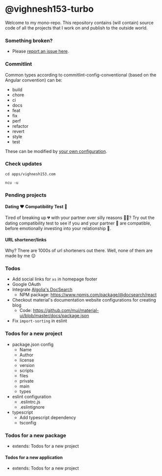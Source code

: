 # @vighnesh153-turbo

Welcome to my mono-repo. This repository contains (will contain) source code of all the projects that I work on and
publish to the outside world.

### Something broken?

- Please [report an issue here](https://bit.ly/rv-mono-repo-report-issue).

### Commitlint

Common types according to commitlint-config-conventional (based on the Angular convention) can be:

- build
- chore
- ci
- docs
- feat
- fix
- perf
- refactor
- revert
- style
- test

These can be modified by [your own configuration](https://github.com/conventional-changelog/commitlint#config).

### Check updates

```shell
cd apps/vighnesh153.com

ncu -u
```

### Pending projects

#### Dating ❤️ Compatibility Test 🧪

Tired of breaking up 💔 with your partner over silly reasons 😮‍💨? Try out the dating compatibility test to see if you and
your partner 👫 are compatible, before emotionally investing into your relationship 💍.

#### URL shortener/links

Why? There are 1000s of url shorteners out there. Well, none of them are made by me 😌

### Todos

- Add social links for `xs` in homepage footer
- Google OAuth
- Integrate [Algolia's DocSearch](https://docsearch.algolia.com/)
  - NPM package: https://www.npmjs.com/package/@docsearch/react
- Checkout material's documentation website configurations for creating blog
  - Code: https://github.com/mui/material-ui/blob/master/docs/package.json
- Fix `import-sorting` in eslint

### Todos for a new project

- package.json config
  - Name
  - Author
  - license
  - version
  - scripts
  - files
  - private
  - main
  - types
- eslint configuration
  - .eslintrc.js
  - .eslintignore
- typescript
  - Add typescript dependency
  - tsconfig

### Todos for a new package

- extends: Todos for a new project

#### Todos for a new application

- extends: Todos for a new project
